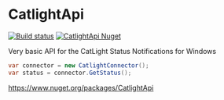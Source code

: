 # CatlightApi
[![Build status](https://ci.appveyor.com/api/projects/status/8mc99lf59hdm1og9?svg=true)](https://ci.appveyor.com/project/matthiaslischka/catlightapi) [![CatlightApi Nuget](https://img.shields.io/nuget/v/CatlightApi.svg)](https://www.nuget.org/packages/CatlightApi/)

Very basic API for the CatLight Status Notifications for Windows
```C#
var connector = new CatlightConnector();
var status = connector.GetStatus();
```

https://www.nuget.org/packages/CatlightApi
